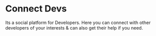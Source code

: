 # Connect Devs

Its a social platform for Developers.
Here you can connect with other developers of your interests & can also get their help if you need.
